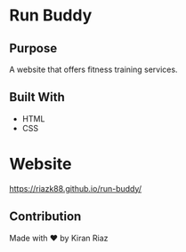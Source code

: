 # Run Buddy

## Purpose
A website that offers fitness training services.

## Built With
* HTML
* CSS

# Website
https://riazk88.github.io/run-buddy/

## Contribution
Made with ❤️ by Kiran Riaz
